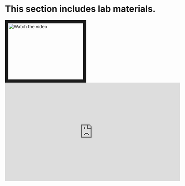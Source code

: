 # This section includes lab materials. 


<a href="http://www.youtube.com/watch?feature=player_embedded&v=WkVLxQ8-quo" target="_blank">
 <img src="http://img.youtube.com/vi/WkVLxQ8-quo/mqdefault.jpg" alt="Watch the video" width="240" height="180" border="10" />
</a>

<iframe width="560" height="315" src="https://www.youtube.com/embed/WkVLxQ8-quo" title="YouTube video player" frameborder="0" allow="accelerometer; autoplay; clipboard-write; encrypted-media; gyroscope; picture-in-picture; web-share" allowfullscreen></iframe>
